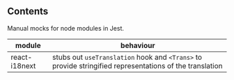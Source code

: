 ## Contents

Manual mocks for node modules in Jest.

| module        | behaviour                                                                                               |
| ------------- | ------------------------------------------------------------------------------------------------------- |
| react-i18next | stubs out `useTranslation` hook and `<Trans>` to provide stringified representations of the translation |
